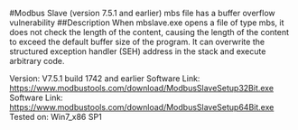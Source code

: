 #Modbus Slave (version 7.5.1 and earlier) mbs file has a buffer overflow vulnerability
##Description
When mbslave.exe opens a file of type mbs, it does not check the length of the content, causing the length of the content to exceed the default buffer size of the program. It can overwrite the structured exception handler (SEH) address in the stack and execute arbitrary code.

Version: V7.5.1 build 1742 and earlier
Software Link: https://www.modbustools.com/download/ModbusSlaveSetup32Bit.exe
Software Link:  https://www.modbustools.com/download/ModbusSlaveSetup64Bit.exe
Tested on: Win7_x86 SP1
